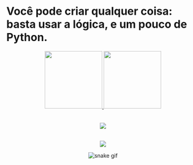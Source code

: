 <h1>Você pode criar qualquer coisa: basta usar a lógica, e um pouco de Python.</h1>

<div align="center">
  <a href="https://github.com/kakanetwork">
  <img height="150em" src="https://github-readme-stats.vercel.app/api?username=kakanetwork&show_icons=true&theme=dracula&include_all_commits=true&count_private=true"/>
  <img height="150em" src="https://github-readme-stats.vercel.app/api/top-langs/?username=kakanetwork&layout=compact&langs_count=7&theme=dracula"/>
    
</div>
 <br>
<div  align="center"> 
  <div style="display: inline_block"><br>
    
</div>
 <div align="center">
  <a href="https://www.instagram.com/kaka_0206" target="_blank"><img src="https://img.shields.io/badge/-Instagram-%23E4405F?style=for-the-badge&logo=instagram&logoColor=white" target="_blank"></a> 
</div>
</br>
<p align="center">   <img alingn="center" src="https://profile-counter.glitch.me/kakanetwork/count.svg" /></p>


![snake gif](https://github.com/kakanetwork/kakanetwork/blob/output/github-contribution-grid-snake.svg)
    
</div>
